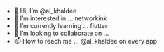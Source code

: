 - 👋 Hi, I’m @al_khaldee
- 👀 I’m interested in ... networkink 
- 🌱 I’m currently learning ... flutter
- 💞️ I’m looking to collaborate on ...
- 📫 How to reach me ... @al_khaldee on every app

<!---
al_khaldee/al_khaldee is a ✨ special ✨ repository because its `README.md` (this file) appears on your GitHub profile.
You can click the Preview link to take a look at your changes.
--->
